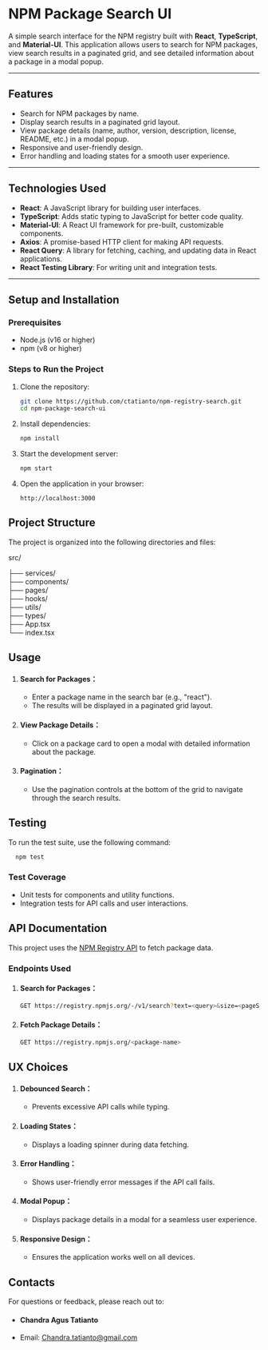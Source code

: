 # NPM Package Search UI

A simple search interface for the NPM registry built with **React**, **TypeScript**, and **Material-UI**. This application allows users to search for NPM packages, view search results in a paginated grid, and see detailed information about a package in a modal popup.

---

## Features
- Search for NPM packages by name.
- Display search results in a paginated grid layout.
- View package details (name, author, version, description, license, README, etc.) in a modal popup.
- Responsive and user-friendly design.
- Error handling and loading states for a smooth user experience.

---

## Technologies Used
- **React**: A JavaScript library for building user interfaces.
- **TypeScript**: Adds static typing to JavaScript for better code quality.
- **Material-UI**: A React UI framework for pre-built, customizable components.
- **Axios**: A promise-based HTTP client for making API requests.
- **React Query**: A library for fetching, caching, and updating data in React applications.
- **React Testing Library**: For writing unit and integration tests.

---

## Setup and Installation

### Prerequisites
- Node.js (v16 or higher)
- npm (v8 or higher)

### Steps to Run the Project
1. Clone the repository:
   ```bash
   git clone https://github.com/ctatianto/npm-registry-search.git
   cd npm-package-search-ui
   ```
   
2. Install dependencies:
    ```bash
    npm install
    ```

3. Start the development server:
    ```bash
    npm start
    ```

4. Open the application in your browser:
    ```
    http://localhost:3000
    ```

    
## Project Structure
The project is organized into the following directories and files:

src/

├── services/               
├── components/        
├── pages/             
├── hooks/             
├── utils/             
├── types/             
├── App.tsx            
└── index.tsx         

## Usage
1. #### **Search for Packages**：
   - Enter a package name in the search bar (e.g., "react").
   -  The results will be displayed in a paginated grid layout.
2. #### **View Package Details**：
   - Click on a package card to open a modal with detailed information about the package.
3. #### **Pagination**：
   - Use the pagination controls at the bottom of the grid to navigate through the search results.

## Testing
To run the test suite, use the following command:

   ```bash
     npm test
  ```
### Test Coverage
- Unit tests for components and utility functions.
- Integration tests for API calls and user interactions.

## API Documentation
This project uses the [NPM Registry API](https://github.com/npm/registry/blob/master/docs/REGISTRY-API.md) to fetch package data.
### Endpoints Used
1. #### **Search for Packages**：
     ```bash
     GET https://registry.npmjs.org/-/v1/search?text=<query>&size=<pageSize>&from=<offset>
     ```
2. #### **Fetch Package Details**：
    ```bash
    GET https://registry.npmjs.org/<package-name>
     ```
## UX Choices
1. #### **Debounced Search**：
   - Prevents excessive API calls while typing.
2. #### **Loading States**：
   - Displays a loading spinner during data fetching.
3. #### **Error Handling**：
   - Shows user-friendly error messages if the API call fails.
4. #### **Modal Popup**：
   - Displays package details in a modal for a seamless user experience.
5. #### **Responsive Design**：
   - Ensures the application works well on all devices.

## Contacts
For questions or feedback, please reach out to:
- #### **Chandra Agus Tatianto**
- Email: [Chandra.tatianto@gmail.com](mailto:Chandra.tatianto@gmail.com)